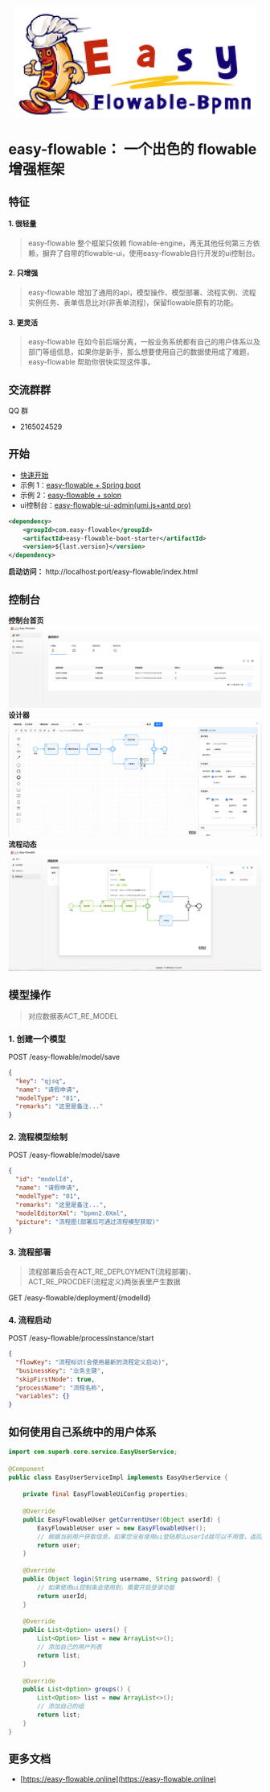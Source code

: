 <p align="center">
    <img src="./docs/logo-full.png" alt=""/>
</p>



# easy-flowable： 一个出色的 flowable 增强框架

## 特征

#### 1. 很轻量

> easy-flowable 整个框架只依赖 flowable-engine，再无其他任何第三方依赖，摒弃了自带的flowable-ui，使用easy-flowable自行开发的ui控制台。

#### 2. 只增强

> easy-flowable 增加了通用的api，模型操作、模型部署、流程实例、流程实例任务、表单信息比对(非表单流程)，保留flowable原有的功能。

#### 3. 更灵活

> easy-flowable 在如今前后端分离，一般业务系统都有自己的用户体系以及部门等组信息，如果你是新手，那么想要使用自己的数据使用成了难题， easy-flowable
> 帮助你很快实现这件事。

## 交流群群

QQ 群

- 2165024529



## 开始

- [快速开始](https://easy-flowable.online/quick-start.html)
- 示例 1：[easy-flowable + Spring boot](https://gitee.com/iajie/easy-flowable-test/tree/master/spring-boot-demo)
- 示例 2：[easy-flowable + solon](https://gitee.com/iajie/easy-flowable-test/tree/master/solon-demo)
- ui控制台：[easy-flowable-ui-admin(umi.js+antd pro)](https://gitee.com/iajie/easy-flowable-ui-admin)

```xml
<dependency>
    <groupId>com.easy-flowable</groupId>
    <artifactId>easy-flowable-boot-starter</artifactId>
    <version>${last.version}</version>
</dependency>
```

**启动访问：** http://localhost:port/easy-flowable/index.html

## 控制台
**控制台首页**
![home.png](./docs/home.png)
**设计器**
![img.png](./docs/designer.png)
**流程动态**
![img.png](./docs/viewer.png)

## 模型操作

>  对应数据表ACT_RE_MODEL

### 1. 创建一个模型

POST /easy-flowable/model/save

```json
{
  "key": "qjsq",
  "name": "请假申请",
  "modelType": "01",
  "remarks": "这里是备注..."
}
```

### 2. 流程模型绘制

POST /easy-flowable/model/save

```json
{
  "id": "modelId",
  "name": "请假申请",
  "modelType": "01",
  "remarks": "这里是备注...",
  "modelEditorXml": "bpmn2.0Xml",
  "picture": "流程图(部署后可通过流程模型获取)"
}
```

### 3. 流程部署

> 流程部署后会在ACT_RE_DEPLOYMENT(流程部署)、ACT_RE_PROCDEF(流程定义)两张表里产生数据

GET /easy-flowable/deployment/{modelId}

### 4. 流程启动

POST /easy-flowable/processInstance/start

```json
{
  "flowKey": "流程标识(会使用最新的流程定义启动)",
  "businessKey": "业务主键",
  "skipFirstNode": true,
  "processName": "流程名称",
  "variables": {}
}
```

## 如何使用自己系统中的用户体系
```java
import com.superb.core.service.EasyUserService;

@Component
public class EasyUserServiceImpl implements EasyUserService {

    private final EasyFlowableUiConfig properties;

    @Override
    public EasyFlowableUser getCurrentUser(Object userId) {
        EasyFlowableUser user = new EasyFlowableUser();
        // 根据当前用户获取信息，如果您没有使用ui登陆那么userId就可以不用管，返回自己系统中的用户即可
        return user;
    }

    @Override
    public Object login(String username, String password) {
        // 如果使用ui控制条会使用到，需要开启登录功能
        return userId;
    }

    @Override
    public List<Option> users() {
        List<Option> list = new ArrayList<>();
        // 添加自己的用户列表
        return list;
    }

    @Override
    public List<Option> groups() {
        List<Option> list = new ArrayList<>();
        // 添加自己的组
        return list;
    }
}
```


## 更多文档

- [https://easy-flowable.online](https://easy-flowable.online)